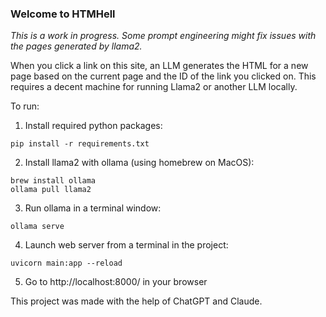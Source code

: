 ### Welcome to HTMHell

*This is a work in progress. Some prompt engineering might fix issues with the pages generated by llama2.*

When you click a link on this site, an LLM generates the HTML for a new page based on the current page and the ID of the link you clicked on. This requires a decent machine for running Llama2 or another LLM locally.

To run:
1. Install required python packages:

```
pip install -r requirements.txt
```

2. Install llama2 with ollama (using homebrew on MacOS):

```
brew install ollama
ollama pull llama2
```

3. Run ollama in a terminal window:

```
ollama serve
```

4. Launch web server from a terminal in the project:

```
uvicorn main:app --reload
```

5. Go to http://localhost:8000/ in your browser

This project was made with the help of ChatGPT and Claude.